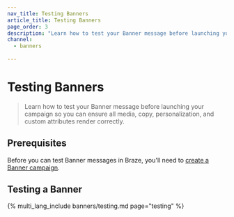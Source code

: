 ```yaml
---
nav_title: Testing Banners
article_title: Testing Banners
page_order: 3
description: "Learn how to test your Banner message before launching your campaign so you can ensure all media, copy, personalization, and custom attributes render correctly."
channel:
  - banners
  
---
```


# Testing Banners

> Learn how to test your Banner message before launching your campaign so you can ensure all media, copy, personalization, and custom attributes render correctly.

## Prerequisites

Before you can test Banner messages in Braze, you'll need to [create a Banner campaign]({{site.baseurl}}/user_guide/message_building_by_channel/banners/creating/).

## Testing a Banner

{% multi_lang_include banners/testing.md page="testing" %}
